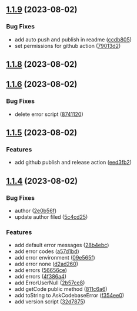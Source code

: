 ## [1.1.9](https://github.com/jipitiai/askcodebase-common/compare/v1.1.8...v1.1.9) (2023-08-02)


### Bug Fixes

* add auto push and publish in readme ([ccdb805](https://github.com/jipitiai/askcodebase-common/commit/ccdb805e0be4a475feb4d9ea90c10723e502d89b))
* set permissions for github action ([79013d2](https://github.com/jipitiai/askcodebase-common/commit/79013d2c3f3cf7ffc39b395228c5ad485e8c1746))



## [1.1.8](https://github.com/jipitiai/askcodebase-common/compare/v1.1.6...v1.1.8) (2023-08-02)



## [1.1.6](https://github.com/jipitiai/askcodebase-common/compare/v1.1.5...v1.1.6) (2023-08-02)


### Bug Fixes

* delete error script ([8741120](https://github.com/jipitiai/askcodebase-common/commit/87411201eef3b13b4e3229457acd06f8e8da5a63))



## [1.1.5](https://github.com/jipitiai/askcodebase-common/compare/v1.1.4...v1.1.5) (2023-08-02)


### Features

* add github publish and release action ([eed3fb2](https://github.com/jipitiai/askcodebase-common/commit/eed3fb2a9f9f8187a3334a110f2d21a616072883))



## [1.1.4](https://github.com/jipitiai/askcodebase-common/compare/4f386a47a3c8a677d5e579d6091fceb63a611f08...v1.1.4) (2023-08-02)


### Bug Fixes

* author ([2e0b56f](https://github.com/jipitiai/askcodebase-common/commit/2e0b56fe2f25189679b45d1c0dda3de6556f018d))
* update author filed ([5c4cd25](https://github.com/jipitiai/askcodebase-common/commit/5c4cd2544d5cfa8c917df756abc8eadc94845e0f))


### Features

* add default error messages ([28b4ebc](https://github.com/jipitiai/askcodebase-common/commit/28b4ebcfe9fc8dd39bc7267ec0ac9a12f780ad05))
* add error codes ([a57d1bd](https://github.com/jipitiai/askcodebase-common/commit/a57d1bd4eb7ddc1fb26fdf94ff466a56c9becc93))
* add error environment ([09e565f](https://github.com/jipitiai/askcodebase-common/commit/09e565f96d5bc43073036d87ef08a5a10d9ef3a1))
* add error none ([d2ad260](https://github.com/jipitiai/askcodebase-common/commit/d2ad260a00f0c52da024b34327d0532097acc01a))
* add errors ([56656ce](https://github.com/jipitiai/askcodebase-common/commit/56656cef10be472255d6bab3bb3e3ae5f0be37da))
* add errors ([4f386a4](https://github.com/jipitiai/askcodebase-common/commit/4f386a47a3c8a677d5e579d6091fceb63a611f08))
* add ErrorUserNull ([2b57ce8](https://github.com/jipitiai/askcodebase-common/commit/2b57ce8fdfd9acbfe42f2b202bd105ef360ca6b6))
* add getCode public method ([811c6a6](https://github.com/jipitiai/askcodebase-common/commit/811c6a6b2e5eca78208e8a6c33528760e9efaa86))
* add toString to AskCodebaseError ([f354ee0](https://github.com/jipitiai/askcodebase-common/commit/f354ee0554fbcc372abead8930f5ab86d886c6b7))
* add version script ([32d7875](https://github.com/jipitiai/askcodebase-common/commit/32d78756de1ccbff7ab776888f6bad32dcfc8c9e))



